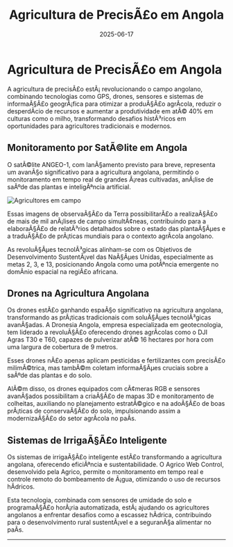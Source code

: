 ﻿---
title: "Agricultura de PrecisÃ£o em Angola"
date: "2025-06-17"
excerpt: "A agricultura de precisÃ£o estÃ¡ revolucionando o campo angolano, combinando tecnologias como GPS, drones, sensores e sistemas de informaÃ§Ã£o geogrÃ¡fica para otimizar a produÃ§Ã£o agrÃ­cola e aumentar a produtividade."
coverImage: "/images/blog/agricultura-de-precicao-em-angola.jpg"
---


# Agricultura de PrecisÃ£o em Angola

A agricultura de precisÃ£o estÃ¡ revolucionando o campo angolano, combinando tecnologias como GPS, drones, sensores e sistemas de informaÃ§Ã£o geogrÃ¡fica para otimizar a produÃ§Ã£o agrÃ­cola, reduzir o desperdÃ­cio de recursos e aumentar a produtividade em atÃ© 40% em culturas como o milho, transformando desafios histÃ³ricos em oportunidades para agricultores tradicionais e modernos.

## Monitoramento por SatÃ©lite em Angola

O satÃ©lite ANGEO-1, com lanÃ§amento previsto para breve, representa um avanÃ§o significativo para a agricultura angolana, permitindo o monitoramento em tempo real de grandes Ã¡reas cultivadas, anÃ¡lise de saÃºde das plantas e inteligÃªncia artificial.

![Agricultores em campo](/images/agricultura-de-precicao-em-angola.jpg)

Essas imagens de observaÃ§Ã£o da Terra possibilitarÃ£o a realizaÃ§Ã£o de mais de mil anÃ¡lises de campo simultÃ¢neas, contribuindo para a elaboraÃ§Ã£o de relatÃ³rios detalhados sobre o estado das plantaÃ§Ãµes e a traduÃ§Ã£o de prÃ¡ticas mundiais para o contexto agrÃ­cola angolano.

As revoluÃ§Ãµes tecnolÃ³gicas alinham-se com os Objetivos de Desenvolvimento SustentÃ¡vel das NaÃ§Ãµes Unidas, especialmente as metas 2, 3, e 13, posicionando Angola como uma potÃªncia emergente no domÃ­nio espacial na regiÃ£o africana.

## Drones na Agricultura Angolana

Os drones estÃ£o ganhando espaÃ§o significativo na agricultura angolana, transformando as prÃ¡ticas tradicionais com soluÃ§Ãµes tecnolÃ³gicas avanÃ§adas. A Dronesia Angola, empresa especializada em geotecnologia, tem liderado a revoluÃ§Ã£o oferecendo drones agrÃ­colas como o DJI Agras T30 e T60, capazes de pulverizar atÃ© 16 hectares por hora com uma largura de cobertura de 9 metros.

Esses drones nÃ£o apenas aplicam pesticidas e fertilizantes com precisÃ£o milimÃ©trica, mas tambÃ©m coletam informaÃ§Ãµes cruciais sobre a saÃºde das plantas e do solo.

AlÃ©m disso, os drones equipados com cÃ¢meras RGB e sensores avanÃ§ados possibilitam a criaÃ§Ã£o de mapas 3D e monitoramento de colheitas, auxiliando no planejamento estratÃ©gico e na adoÃ§Ã£o de boas prÃ¡ticas de conservaÃ§Ã£o do solo, impulsionando assim a modernizaÃ§Ã£o do setor agrÃ­cola no paÃ­s.

## Sistemas de IrrigaÃ§Ã£o Inteligente

Os sistemas de irrigaÃ§Ã£o inteligente estÃ£o transformando a agricultura angolana, oferecendo eficiÃªncia e sustentabilidade. O Agrico Web Control, desenvolvido pela Agrico, permite o monitoramento em tempo real e controle remoto do bombeamento de Ã¡gua, otimizando o uso de recursos hÃ­dricos.

Esta tecnologia, combinada com sensores de umidade do solo e programaÃ§Ã£o horÃ¡ria automatizada, estÃ¡ ajudando os agricultores angolanos a enfrentar desafios como a escassez hÃ­drica, contribuindo para o desenvolvimento rural sustentÃ¡vel e a seguranÃ§a alimentar no paÃ­s.

---
